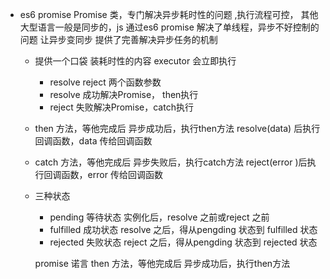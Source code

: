 - es6 promise
  Promise 类，专门解决异步耗时性的问题 ,执行流程可控，
  其他大型语言一般是同步的，js 通过es6 promise 解决了单线程，异步不好控制的问题 让异步变同步 提供了完善解决异步任务的机制
  - 提供一个口袋 装耗时性的内容 executor 会立即执行
    - resolve reject 两个函数参数
    - resolve 成功解决Promise， then执行
    - reject 失败解决Promise，catch执行
  - then 方法，等他完成后 异步成功后，执行then方法
   resolve(data)  后执行回调函数，data 传给回调函数
  - catch 方法，等他完成后 异步失败后，执行catch方法
    reject(error )后执行回调函数，error 传给回调函数
  - 三种状态
    - pending 等待状态 实例化后，resolve 之前或reject 之前   
    - fulfilled 成功状态 resolve 之后，得从pengding 状态到 fulfilled 状态
    - rejected 失败状态 reject 之后，得从pengding 状态到 rejected 状态

    promise 诺言 then 方法，等他完成后 异步成功后，执行then方法
